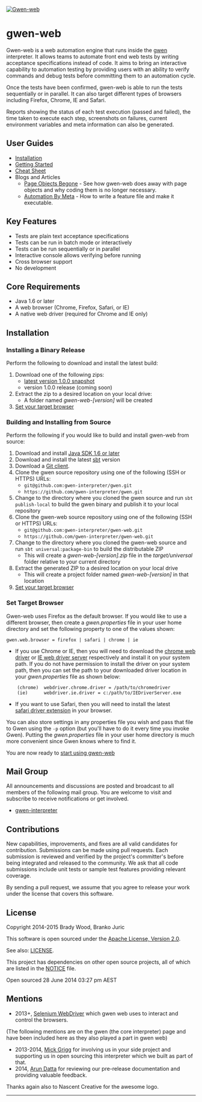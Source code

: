 [![Gwen-web](https://github.com/gwen-interpreter/gwen/blob/master/doc/img/gwen-attractor.png)](https://github.com/gwen-interpreter/gwen/blob/master/doc/LOGO.md)

gwen-web
========

Gwen-web is a web automation engine that runs inside the 
[gwen](https://github.com/gwen-interpreter/gwen) interpreter. 
It allows teams to automate front end web tests by writing 
acceptance specifications instead of code. It aims to bring 
an interactive capability to automation testing by providing 
users with an ability to verify commands and debug tests before 
committing them to an automation cycle.  
 
Once the tests have been confirmed, gwen-web is able to run the tests 
sequentially or in parallel.  It can also target different types
of browsers including Firefox, Chrome, IE and Safari.

Reports showing the status of each test execution (passed and failed), 
the time taken to execute each step, screenshots 
on failures, current environment variables and meta information can 
also be generated.

User Guides
-----------

- [Installation](#installation) 
- [Getting Started](doc/START.md)
- [Cheat Sheet](doc/CHEATSHEET.md)
- Blogs and Articles
  - [Page Objects Begone](http://warpedjavaguy.wordpress.com/2014/08/27/page-objects-begone/) - 
    See how gwen-web does away with page objects and why coding them is no longer 
    necessary.
  - [Automation By Meta](http://warpedjavaguy.wordpress.com/2015/01/12/automation-by-meta/) - 
    How to write a feature file and make it executable.

Key Features
------------
- Tests are plain text acceptance specifications
- Tests can be run in batch mode or interactively
- Tests can be run sequentially or in parallel
- Interactive console allows verifying before running
- Cross browser support
- No development
 
Core Requirements
-----------------

- Java 1.6 or later
- A web browser (Chrome, Firefox, Safari, or IE)
- A native web driver (required for Chrome and IE only)

Installation
------------

### Installing a Binary Release

Perform the following to download and install the latest build:

1. Download one of the following zips:
   - [latest version 1.0.0 snapshot](https://oss.sonatype.org/content/repositories/snapshots/org/gweninterpreter/gwen-web_2.11/1.0.0-SNAPSHOT/gwen-web_2.11-1.0.0-SNAPSHOT.zip)
   - version 1.0.0 release (coming soon) 
2. Extract the zip to a desired location on your local drive:
   - A folder named _gwen-web-[version]_ will be created
3. [Set your target browser ](#set-target-browser)

### Building and Installing from Source

Perform the following if you would like to build and install gwen-web from source: 

1. Download and install [Java SDK 1.6 or later](http://www.oracle.com/technetwork/java/javase/downloads/index.html) 
2. Download and install the latest [sbt](http://www.scala-sbt.org/) version
3. Download a [Git client](http://git-scm.com/downloads).
4. Clone the gwen source repository using one of the following (SSH or HTTPS) URLs: 
     - `git@github.com:gwen-interpreter/gwen.git`
     - `https://github.com/gwen-interpreter/gwen.git`
4. Change to the directory where you cloned the gwen source and run 
   `sbt publish-local` to build the gwen binary and publish it to 
   your local repository
5. Clone the gwen-web source repository using one of the following (SSH or HTTPS) URLs: 
     - `git@github.com:gwen-interpreter/gwen-web.git`
     - `https://github.com/gwen-interpreter/gwen-web.git`
6. Change to the directory where you cloned the gwen-web source and run 
   `sbt universal:package-bin` to build the distributable ZIP
   - This will create a _gwen-web-[version].zip_ file in the 
     _target/universal_ folder relative to your current directory
7. Extract the generated ZIP to a desired location on your local drive
   - This will create a project folder named _gwen-web-[version]_ in that 
     location
8. [Set your target browser ](#set-target-browser)

### Set Target Browser

Gwen-web uses Firefox as the default browser. If you would like to use a 
different browser, then create a _gwen.properties_ file in your user home 
directory and set the following property to one of the values shown: 

    gwen.web.browser = firefox | safari | chrome | ie

- If you use Chrome or IE, then you will need to download the 
  [chrome web driver](http://chromedriver.storage.googleapis.com/index.html) 
  or [IE web driver server](http://selenium-release.storage.googleapis.com/index.html) 
  respectively and install it on your system path. If you do not have permission to 
  install the driver on your system path, then you can set the path to your 
  downloaded driver location in your _gwen.properties_ file as shown below:
  
```
    (chrome)  webdriver.chrome.driver = /path/to/chromedriver
    (ie)      webdriver.ie.driver = c:/path/to/IEDriverServer.exe
```

- If you want to use Safari, then you will need to install the latest  
  [safari driver extension](http://selenium-release.storage.googleapis.com/index.html) 
  in your browser.

You can also store settings in any properties file you wish and pass that 
file to Gwen using the `-p` option (but you'll have to do it every 
time you invoke Gwen). Putting the _gwen.properties_ file in your user 
home directory is much more convenient since Gwen knows where to find it. 

You are now ready to [start using gwen-web](doc/START.md)

Mail Group
----------

All announcements and discussions are posted and broadcast to all members of 
the following mail group. You are welcome to visit and subscribe to receive 
notifications or get involved.

- [gwen-interpreter](https://groups.google.com/d/forum/gwen-interpreter) 

Contributions
-------------

New capabilities, improvements, and fixes are all valid candidates for 
contribution. Submissions can be made using pull requests. Each submission 
is reviewed and verified by the project's committer's before being integrated 
and released to the community. We ask that all code submissions include unit 
tests or sample test features providing relevant coverage.

By sending a pull request, we assume that you agree to release your work under 
the license that covers this software.

License
-------

Copyright 2014-2015 Brady Wood, Branko Juric

This software is open sourced under the 
[Apache License, Version 2.0](http://www.apache.org/licenses/LICENSE-2.0.txt).

See also: [LICENSE](LICENSE).

This project has dependencies on other open source projects, all of which are 
listed in the [NOTICE](NOTICE) file.

Open sourced 28 June 2014 03:27 pm AEST

Mentions
--------
- 2013+,  [Selenium WebDriver](http://docs.seleniumhq.org/docs/03_webdriver.jsp) which gwen web uses
  to interact and control the browsers.

(The following mentions are on the gwen (the core interpreter) page and have been included here as they also 
played a part in gwen web)

- 2013-2014, [Mick Grigg](http://au.linkedin.com/in/mickgrigg) for 
  involving us in your side project and supporting us in open sourcing this 
  interpreter which we built as part of that. 
- 2014, [Arun Datta](http://au.linkedin.com/in/arundatta) for reviewing our 
  pre-release documentation and providing valuable feedback.

Thanks again also to Nascent Creative for the awesome logo.

***
